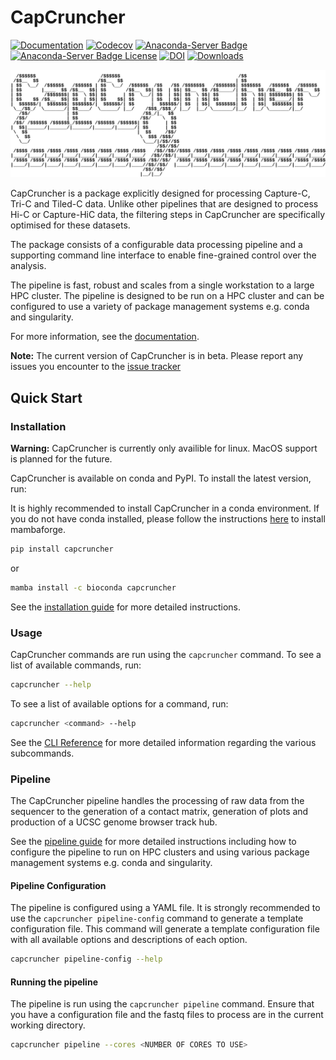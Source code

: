 # CapCruncher

[![Documentation](https://github.com/sims-lab/CapCruncher/actions/workflows/docs.yml/badge.svg?branch=master)](https://github.com/sims-lab/CapCruncher/actions/workflows/docs.yml)
[![Codecov](https://codecov.io/gh/sims-lab/CapCruncher/branch/master/graph/badge.svg?token=RHIGNMGX09)](https://codecov.io/gh/sims-lab/CapCruncher)
[![Anaconda-Server Badge](https://anaconda.org/bioconda/capcruncher/badges/version.svg)](https://anaconda.org/bioconda/capcruncher)
[![Anaconda-Server Badge License](https://anaconda.org/bioconda/capcruncher/badges/license.svg)](https://anaconda.org/bioconda/capcruncher)
[![DOI](https://zenodo.org/badge/224631087.svg)](https://zenodo.org/badge/latestdoi/224631087)
[![Downloads](https://pepy.tech/badge/capcruncher)](https://pepy.tech/project/capcruncher)

![CapCruncher Logo](https://github.com/sims-lab/CapCruncher/blob/68a91cea502a8623c71919c5f8d85febd6acef06/docs/img/capcruncher_logo.png)

CapCruncher is a package explicitly designed for processing Capture-C, Tri-C and Tiled-C data. Unlike other pipelines that are designed to process Hi-C or Capture-HiC data, the filtering steps in CapCruncher are specifically optimised for these datasets.

The package consists of a configurable data processing pipeline and a supporting command line interface to enable fine-grained control over the analysis.

The pipeline is fast, robust and scales from a single workstation to a large HPC cluster. The pipeline is designed to be run on a HPC cluster and can be configured to use a variety of package management systems e.g. conda and singularity.

For more information, see the [documentation](https://sims-lab.github.io/CapCruncher/).

**Note:**
The current version of CapCruncher is in beta. Please report any issues you encounter to the [issue tracker](https://github.com/sims-lab/CapCruncher/issues/new/choose)


## Quick Start

### Installation

**Warning:**
CapCruncher is currently only availible for linux. MacOS support is planned for the future.

CapCruncher is available on conda and PyPI. To install the latest version, run:

It is highly recommended to install CapCruncher in a conda environment. If you do not have conda installed, please follow the instructions [here](https://github.com/conda-forge/miniforge#mambaforge) to install mambaforge.

``` bash
pip install capcruncher
```

or

``` bash
mamba install -c bioconda capcruncher
```

See the [installation guide](installation.md) for more detailed instructions.

### Usage

CapCruncher commands are run using the `capcruncher` command. To see a list of available commands, run:

``` bash
capcruncher --help
```

To see a list of available options for a command, run:

``` bash
capcruncher <command> --help
```

See the [CLI Reference](https://sims-lab.github.io/CapCruncher/cli/) for more detailed information regarding the various subcommands.

### Pipeline

The CapCruncher pipeline handles the processing of raw data from the sequencer to the generation of a contact matrix, generation of plots and production of a UCSC genome browser track hub.

See the [pipeline guide](https://sims-lab.github.io/CapCruncher/pipeline/) for more detailed instructions including how to configure the pipeline to run on HPC clusters and using various package management systems e.g. conda and singularity.

#### Pipeline Configuration

The pipeline is configured using a YAML file. It is strongly recommended to use the `capcruncher pipeline-config` command to generate a template configuration file. This command will generate a template configuration file with all available options and descriptions of each option.

``` bash
capcruncher pipeline-config --help
```

#### Running the pipeline

The pipeline is run using the `capcruncher pipeline` command. Ensure that you have a configuration file and the fastq files to process are in the current working directory.

``` bash
capcruncher pipeline --cores <NUMBER OF CORES TO USE>
```

